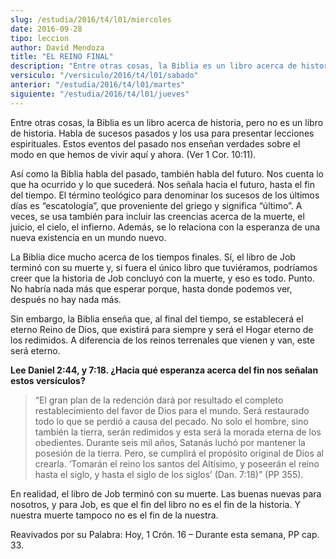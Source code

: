 ```yaml
---
slug: /estudia/2016/t4/l01/miercoles
date: 2016-09-28
tipo: leccion
author: David Mendoza
title: "EL REINO FINAL"
description: "Entre otras cosas, la Biblia es un libro acerca de historia, pero no es un  libro de historia. Habla de sucesos pasados y los usa para presentar lecciones  espirituales. Estos eventos del pasado nos enseñan verdades sobre el modo en  que hemos de vivir aquí y ahora."
versiculo: "/versiculo/2016/t4/l01/sabado"
anterior: "/estudia/2016/t4/l01/martes"
siguiente: "/estudia/2016/t4/l01/jueves"
---
```


Entre otras cosas, la Biblia es un libro acerca de historia, pero no es un libro de historia. Habla de sucesos pasados y los usa para presentar lecciones espirituales. Estos eventos del pasado nos enseñan verdades sobre el modo en que hemos de vivir aquí y ahora. (Ver 1 Cor. 10:11).

Así como la Biblia habla del pasado, también habla del futuro. Nos cuenta lo que ha ocurrido y lo que sucederá. Nos señala hacia el futuro, hasta el fin del tiempo. El término teológico para denominar los sucesos de los últimos días es “escatología”, que proveniente del griego y significa “último”. A veces, se usa también para incluir las creencias acerca de la muerte, el juicio, el cielo, el infierno. Además, se lo relaciona con la esperanza de una nueva existencia en un mundo nuevo.

La Biblia dice mucho acerca de los tiempos finales. Sí, el libro de Job terminó con su muerte y, si fuera el único libro que tuviéramos, podríamos creer que la historia de Job concluyó con la muerte, y eso es todo. Punto. No habría nada más que esperar porque, hasta donde podemos ver, después no hay nada más.

Sin embargo, la Biblia enseña que, al final del tiempo, se establecerá el eterno Reino de Dios, que existirá para siempre y será el Hogar eterno de los redimidos. A diferencia de los reinos terrenales que vienen y van, este será eterno.

**Lee Daniel 2:44, y 7:18. ¿Hacia qué esperanza acerca del fin nos señalan estos versículos?**

> “El gran plan de la redención dará por resultado el completo restablecimiento del favor de Dios para el mundo. Será restaurado todo lo que se perdió a causa del pecado. No solo el hombre, sino también la tierra, serán redimidos y esta será la morada eterna de los obedientes. Durante seis mil años, Satanás luchó por mantener la posesión de la tierra. Pero, se cumplirá el propósito original de Dios al crearla. ‘Tomarán el reino los santos del Altísimo, y poseerán el reino hasta el siglo, y hasta el siglo de los siglos’ (Dan. 7:18)” (PP 355).

En realidad, el libro de Job terminó con su muerte. Las buenas nuevas para nosotros, y para Job, es que el fin del libro no es el fin de la historia. Y nuestra muerte tampoco no es el fin de la nuestra.

Reavivados por su Palabra: Hoy, 1 Crón. 16 – Durante esta semana, PP cap. 33.
